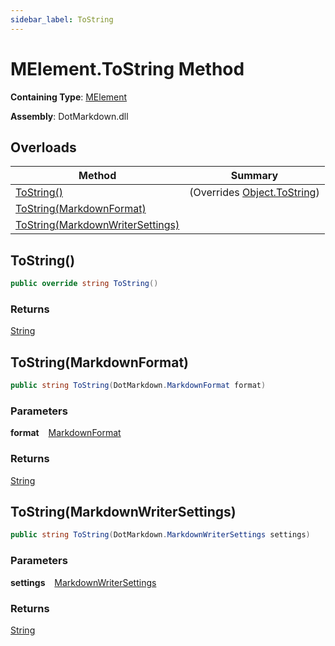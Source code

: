 ```yaml
---
sidebar_label: ToString
---
```


# MElement\.ToString Method

**Containing Type**: [MElement](../index.md)

**Assembly**: DotMarkdown\.dll

## Overloads

| Method | Summary |
| ------ | ------- |
| [ToString()](#DotMarkdown_Linq_MElement_ToString) |  \(Overrides [Object.ToString](https://docs.microsoft.com/en-us/dotnet/api/system.object.tostring)\) |
| [ToString(MarkdownFormat)](#DotMarkdown_Linq_MElement_ToString_DotMarkdown_MarkdownFormat_) | |
| [ToString(MarkdownWriterSettings)](#DotMarkdown_Linq_MElement_ToString_DotMarkdown_MarkdownWriterSettings_) | |

## ToString\(\) <a id="DotMarkdown_Linq_MElement_ToString"></a>

```csharp
public override string ToString()
```

### Returns

[String](https://docs.microsoft.com/en-us/dotnet/api/system.string)

## ToString\(MarkdownFormat\) <a id="DotMarkdown_Linq_MElement_ToString_DotMarkdown_MarkdownFormat_"></a>

```csharp
public string ToString(DotMarkdown.MarkdownFormat format)
```

### Parameters

**format** &ensp; [MarkdownFormat](../../../MarkdownFormat/index.md)

### Returns

[String](https://docs.microsoft.com/en-us/dotnet/api/system.string)

## ToString\(MarkdownWriterSettings\) <a id="DotMarkdown_Linq_MElement_ToString_DotMarkdown_MarkdownWriterSettings_"></a>

```csharp
public string ToString(DotMarkdown.MarkdownWriterSettings settings)
```

### Parameters

**settings** &ensp; [MarkdownWriterSettings](../../../MarkdownWriterSettings/index.md)

### Returns

[String](https://docs.microsoft.com/en-us/dotnet/api/system.string)

